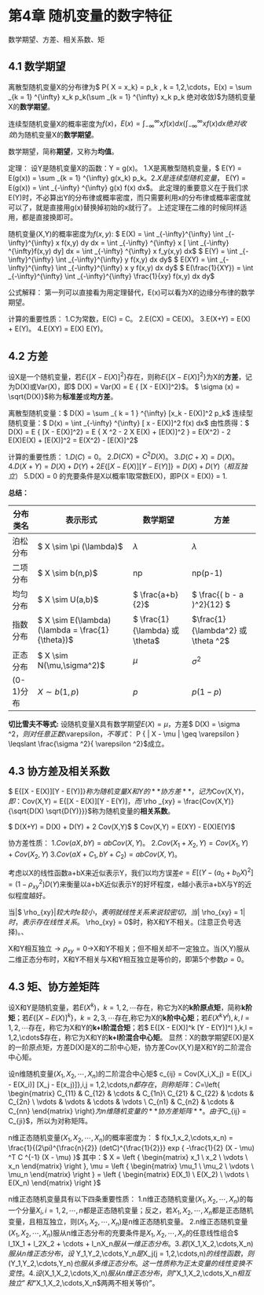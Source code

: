 # 第4章 随机变量的数字特征

数学期望、方差、相关系数、矩

## 4.1 数学期望

离散型随机变量X的分布律为$ P\{ X = x_k\} = p_k , k = 1,2,\cdots，E(x) = \sum _{k = 1} ^{\infty} x_k p_k(\sum _{k = 1} ^{\infty} x_k p_k 绝对收敛)$为随机变量X的**数学期望**。

连续型随机变量X的概率密度为$f(x)，E(x) = \int _{- \infty} ^{\infty} x f(x) dx(\int _{- \infty} ^{\infty} x f(x) dx绝对收敛)$为随机变量X的**数学期望**。

数学期望，简称**期望**，又称为**均值**。

定理：
设Y是随机变量X的函数：Y = g(x)。
1.X是离散型随机变量，$ E(Y) = E(g(x)) = \sum _{k = 1} ^{\infty} g(x_k) p_k$。
2.X是连续型随机变量，$ E(Y) = E(g(x)) = \int _{-\infty} ^{\infty} g(x) f(x) dx$。
此定理的重要意义在于我们求E(Y)时，不必算出Y的分布律或概率密度，而只需要利用x的分布律或概率密度就可以了，就是直接用g(x)替换掉初始的x就行了。
上述定理在二维的时候同样适用，都是直接换即可。

随机变量(X,Y)的概率密度为$f(x,y)$:
$ E(X) = \int _{-\infty}^{\infty} \int _{-\infty}^{\infty} x f(x,y) dy dx = \int _{-\infty} ^{\infty} x [ \int _{-\infty} ^{\infty}f(x,y) dy] dx = \int _{-\infty} ^{\infty} x f_y(x,y) dx$
$ E(Y) = \int _{-\infty}^{\infty} \int _{-\infty}^{\infty} y f(x,y) dx dy$
$ E(XY) = \int _{-\infty}^{\infty} \int _{-\infty}^{\infty} x y f(x,y) dx dy$
$ E(\frac{1}{XY}) = \int _{-\infty}^{\infty} \int _{-\infty}^{\infty} \frac{1}{xy} f(x,y) dx dy$

公式解释：
第一列可以直接看为用定理替代，E(x)可以看为X的边缘分布律的数学期望。

计算的重要性质：
1.C为常数，E(C) = C。
2.E(CX) = CE(X)。
3.E(X+Y) = E(X) + E(Y)。
4.E(XY) = E(X) E(Y)。

## 4.2 方差

设X是一个随机变量，若$E \{ [X - E(X)]^2\}$存在，则称$E \{ [X - E(X)]^2\}$为X的**方差**，记为D(X)或Var(X)，即$ D(X) = Var(X) = E \{ [X - E(X)]^2\}$。
$ \sigma (x) = \sqrt{D(X)}$称为**标准差**或**均方差**。

离散型随机变量：$ D(X) = \sum _{ k = 1 } ^{\infty} [x_k - E(X)]^2 p_k$
连续型随机变量：$ D(x) = \int _{-\infty} ^{\infty} [ x - E(X)]^2 f(x) dx$
由性质得：$ D(X) = E \{ [X - E(X)]^2\} = E \{ X ^2 - 2 X E(X) + [E(X)]^2 \} = E(X^2) - 2 E(X)E(X) + [E(X)]^2 = E(X^2) - [E(X)]^2$ 

计算的重要性质：
1.$D(C) = 0$。
2.$D(CX) = C^2D(X)$。
3.$D(C+X) = D(X)$。
4.$D(X+Y) = D(X) + D(Y) + 2 E\{ [X - E(X)] [Y - E(Y)]\} = D(X) + D(Y) （相互独立）$
5.D(X) = 0 的充要条件是X以概率1取常数E(X)，即P{X = E(X)} = 1.

**总结：**

|分布类名|表示形式|数学期望|方差|
|---|---|---|---|
|泊松分布|$ X \sim \pi (\lambda)$|$\lambda$|$\lambda$| 
|二项分布|$ X \sim b(n,p)$|np|np(p-1)|
|均匀分布|$ X \sim U(a,b)$|$ \frac{a+b}{2}$|$ \frac{( b - a )^2}{12} $|
|指数分布|$ X \sim E(\lambda)(\lambda = \frac{1}{\theta})$|$ \frac{1}{\lambda} 或 \theta$|$\frac{1}{\lambda^2} 或 \theta ^2$|
|正态分布|$ X \sim N(\mu,\sigma^2)$|$\mu$|$\sigma^2$|
|(0-1)分布|$X \sim b(1,p)$|$p$|$p(1-p)$|

**切比雪夫不等式:**
设随机变量X具有数学期望$E(X) = \mu$，方差$ D(X) = \sigma ^2$，则对任意正数$\varepsilon$，不等式：$ P \{ | X - \mu | \geq \varepsilon \} \leqslant \frac{\sigma ^2}{ \varepsilon ^2}$成立。

## 4.3 协方差及相关系数

$ E\{[X - E(X)][Y - E(Y)]\}$称为随机变量X和Y的**协方差**，记为$Cov(X,Y)$，即：$Cov(X,Y) = E\{[X - E(X)][Y - E(Y)]$，而$ \rho _{xy} = \frac{Cov(X,Y)}{\sqrt{D(X) \sqrt{D(Y)}}}$称为随机变量的**相关系数**。

$ D(X+Y) = D(X) + D(Y) + 2 Cov(X,Y)$
$ Cov(X,Y) = E(XY) - E(X)E(Y)$

协方差性质：
1.$Cov(aX,bY) = abCov(X,Y)$。
2.$Cov(X_1 + X_2,Y) = Cov(X_1,Y) + Cov(X_2,Y)$
3.$Cov(aX + C_1,bY + C_2) = abCov(X,Y)$。

考虑以X的线性函数a+bX来近似表示Y，我们以均方误差$e = E[(Y - ( a_0 + b_0 X)^2] = (1-\rho_{xy}^2) D(Y)$来衡量以a+bX近似表示Y的好坏程度，e越小表示a+bX与Y的近似程度越好。

当|$ \rho_{xy}$|较大时e较小，表明就线性关系来说较密切，当|$ \rho_{xy} = 1$|时，表示存在线性关系。$ \rho_{xy} = 0$时，称X和Y不相关。(注意正负号选择)。、

X和Y相互独立$\to \rho _{xy} = 0 \to$X和Y不相关；但不相关却不一定独立。当(X,Y)服从二维正态分布时，X和Y不相关与X和Y相互独立是等价的，即第5个参数$\rho = 0$。

## 4.3 矩、协方差矩阵

设X和Y是随机变量，若$E(X^k)，k = 1,2,\cdots$存在，称它为X的**k阶原点矩**，简称**k阶矩**；若$E\{[X - E(X)]^k \}，k = 2,3,\cdots$存在,称它为X的**k阶中心矩**；若$E(X^k Y^l),k,l = 1,2,\cdots$存在，称它为X和Y的**k+l阶混合矩**；若$ E\{[X - E(X)]^k [Y - E(Y)]^l \},k,l = 1,2,\cdots$存在，称它为X和Y的**k+l阶混合中心矩**。
显然：X的数学期望E(X)是X的一阶原点矩，方差D(X)是X的二阶中心矩，协方差Cov(X,Y)是X和Y的二阶混合中心矩。

设n维随机变量$(X_1,X_2,\cdots,X_n)$的二阶混合中心矩$ c_{ij} = Cov(X_i,X_j) = E\{[X_i - E(X_i)] [X_j - E(x_j)]\},i,j = 1,2,\cdots,n$都存在，则称矩阵：
C =$\left\{ \begin{matrix} C_{11} & C_{12} & \cdots & C_{1n}\\ C_{21} & C_{22} & \cdots & C_{2n} \\ \vdots & \vdots & \cdots & \vdots \\ C_{n1} & C_{n2} & \cdots & C_{nn} \end{matrix} \right\}$为n维随机变量的**协方差矩阵**。由于$C_{ij} = C_{ji}$，所以为对称矩阵。

n维正态随机变量$(X_1,X_2,\cdots,X_n)$的概率密度为：
$ f(x_1,x_2,\cdots,x_n) = \frac{1}{(2\pi)^{\frac{n}{2}} (detC)^{\frac{1}{2}}} exp \{ -\frac{1}{2} (X - \mu) ^T C ^{-1} (X - \mu) \}$
其中：$ X = \left \{ \begin{matrix} x_1 \\ x_2 \\  \vdots \\ x_n \end{matrix} \right \}$,$ \mu = \left \{ \begin{matrix} \mu_1 \\ \mu_2 \\  \vdots \\ \mu_n \end{matrix} \right \} = \left \{ \begin{matrix} E(X_1) \\ E(X_2) \\  \vdots \\ E(X_n) \end{matrix} \right \}$

n维正态随机变量具有以下四条重要性质：
1.n维正态随机变量$(X_1,X_2,\cdots,X_n)$的每一个分量$X_i,i = 1,2,\cdots,n$都是正态随机变量；反之，若$X_1,X_2,\cdots,X_n$都是正态随机变量，且相互独立，则$(X_1,X_2,\cdots,X_n)$是n维正态随机变量。
2.n维正态随机变量$(X_1,X_2,\cdots,X_n)$服从n维正态分布的充要条件是$X_1,X_2,\cdots,X_n$的任意线性组合$ l_1X_1 + l_2X_2 + \cdots + l_nX_n$服从一维正态分布。
3.若$(X_1,X_2,\cdots,X_n)$服从n维正态分布，设$ Y_1,Y_2,\cdots,Y_n$是$X_j(j = 1,2,\cdots,n)$的线性函数，则$(Y_1,Y_2,\cdots,Y_n)$也服从多维正态分布。这一性质称为正太变量的线性变换不变性。
4.设$(X_1,X_2,\cdots,X_n)$服从n维正态分布，则“$X_1,X_2,\cdots,X_n$相互独立”和“$X_1,X_2,\cdots,X_n$两两不相关等价”。